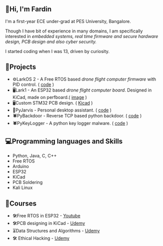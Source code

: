 ## 👋Hi, I'm Fardin 
I'm a first-year ECE under-grad at PES University, Bangalore. 

Though I have bit of experience in many domains, I am specifically interested in *embedded systems, real time firmware and secure hardware design, PCB design and also cyber security.*

I started coding when I was 13, driven by curiosity.

## 🚀Projects
- ⚙️LarkOS 2 - A Free RTOS based *drone flight computer firmware* with PID control. ( [code](https://github.com/syedfardin83/Drone-EP1/tree/main/LarkOS/LOS2/LOS_2) )
- 🖥Lark1 - An ESP32 based *drone flight computer board*. Designed in KiCad, made on perfboard.( [image](https://github.com/syedfardin83/Drone-EP1/blob/main/Images/Lark1.jpeg) )
- 🖥Custom STM32 PCB design. ( [Kicad](https://github.com/syedfardin83/KiCad-Learning/tree/main/Udemy%20STM32/udemy_stm32_kicad) )
- 🤖PyJarvis - Personal desktop assistant. ( [code](https://github.com/syedfardin83/pythonProjects/tree/main/jarvis%20project) )
- 🕷PyBackdoor - Reverse TCP based python backdoor. ( [code](https://github.com/syedfardin83/python_backdoor_client/blob/main/main3.py) )
- 🕷PyKeyLogger - A python key logger malware. ( [code](https://github.com/syedfardin83/key_logger/blob/main/key_logger.py) )


## 💻Programming languages and Skills
- Python, Java, C, C++
- Free RTOS
- Arduino
- ESP32
- KiCad
- PCB Soldering
- Kali Linux

## 📘Courses
- 🛠Free RTOS in ESP32 - [Youtube](https://www.youtube.com/playlist?list=PLEBQazB0HUyQ4hAPU1cJED6t3DU0h34bz)
- 🛠PCB designing in KiCad - [Udemy](https://www.udemy.com/course/learn-kicad-v6-and-stm32-hardware-design/)
- ⏳Data Structures and Algorithms - [Udemy](https://www.udemy.com/course/master-the-coding-interview-data-structures-algorithms/?couponCode=MT40825A)
- 🛠 Ethical Hacking - [Udemy](https://www.udemy.com/course/learn-ethical-hacking-from-scratch/?couponCode=MT40825A)

